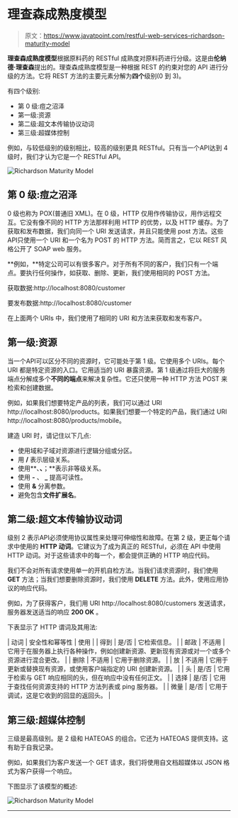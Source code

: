 # 理查森成熟度模型

> 原文：<https://www.javatpoint.com/restful-web-services-richardson-maturity-model>

**理查森成熟度模型**根据原料药的 RESTful 成熟度对原料药进行分级。这是由**伦纳德·理查森**提出的。理查森成熟度模型是一种根据 REST 的约束对您的 API 进行分级的方法。它将 REST 方法的主要元素分解为**四个**级别(0 到 3)。

有四个级别:

*   第 0 级:痘之沼泽
*   第一级:资源
*   第二级:超文本传输协议动词
*   第三级:超媒体控制

例如，与较低级别的级别相比，较高的级别更具 RESTful。只有当一个API达到 4 级时，我们才认为它是一个 RESTful API。

![Richardson Maturity Model](../img/818ae5e2b3021868bb5f699c3aa40262.png)

## 第 0 级:痘之沼泽

0 级也称为 POX(普通旧 XML)。在 0 级，HTTP 仅用作传输协议，用作远程交互。它没有像不同的 HTTP 方法那样利用 HTTP 的优势，以及 HTTP 缓存。为了获取和发布数据，我们向同一个 URI 发送请求，并且只能使用 post 方法。这些API只使用一个 URI 和一个名为 POST 的 HTTP 方法。简而言之，它以 REST 风格公开了 SOAP web 服务。

**例如，**特定公司可以有很多客户。对于所有不同的客户，我们只有一个端点。要执行任何操作，如获取、删除、更新，我们使用相同的 POST 方法。

获取数据:http://localhost:8080/customer

要发布数据:http://localhost:8080/customer

在上面两个 URIs 中，我们使用了相同的 URI 和方法来获取和发布客户。

## 第一级:资源

当一个API可以区分不同的资源时，它可能处于第 1 级。它使用多个 URIs。每个 URI 都是特定资源的入口。它用适当的 URI 暴露资源。第 1 级通过将巨大的服务端点分解成多个**不同的端点**来解决复杂性。它还只使用一种 HTTP 方法 POST 来检索和创建数据。

例如，如果我们想要特定产品的列表，我们可以通过 URI http://localhost:8080/products。如果我们想要一个特定的产品，我们通过 URI http://localhost:8080/products/mobile。

建造 URI 时，请记住以下几点:

*   使用域和子域对资源进行逻辑分组或分区。
*   用 **/** 表示层级关系。
*   使用**、**、**；**表示非等级关系。
*   使用 **-** 、 **_** 提高可读性。
*   使用 **&** 分离参数。
*   避免包含**文件扩展名**。

## 第二级:超文本传输协议动词

级别 2 表示API必须使用协议属性来处理可伸缩性和故障。在第 2 级，更正每个请求中使用的 **HTTP 动词**。它建议为了成为真正的 RESTful，必须在 API 中使用 HTTP 动词。对于这些请求中的每一个，都会提供正确的 HTTP 响应代码。

我们不会对所有请求使用单一的开机自检方法。当我们请求资源时，我们使用 **GET** 方法；当我们想要删除资源时，我们使用 **DELETE** 方法。此外，使用应用协议的响应代码。

例如，为了获得客户，我们用 URI http://localhost:8080/customers 发送请求，服务器发送适当的响应 **200 OK** 。

下表显示了 HTTP 谓词及其用法:

| 动词 | 安全性和幂等性 | 使用 |
| 得到 | 是/否 | 它检索信息。 |
| 邮政 | 不适用 | 它用于在服务器上执行各种操作，例如创建新资源、更新现有资源或对一个或多个资源进行混合更改。 |
| 删除 | 不适用 | 它用于删除资源。 |
| 放 | 不适用 | 它用于更新或替换现有资源，或使用客户端指定的 URI 创建新资源。 |
| 头 | 是/否 | 它用于检索与 GET 响应相同的头，但在响应中没有任何正文。 |
| 选择 | 是/否 | 它用于查找任何资源支持的 HTTP 方法列表或 ping 服务器。 |
| 微量 | 是/否 | 它用于调试，这是它收到的回显的返回头。 |

## 第三级:超媒体控制

三级是最高级别。是 2 级和 HATEOAS 的组合。它还为 HATEOAS 提供支持。这有助于自我记录。

例如，如果我们为客户发送一个 GET 请求，我们将使用自文档超媒体以 JSON 格式为客户获得一个响应。

下图显示了该模型的概述:

![Richardson Maturity Model](../img/6287c698a72de560cd43550a12f8b9db.png)

* * *